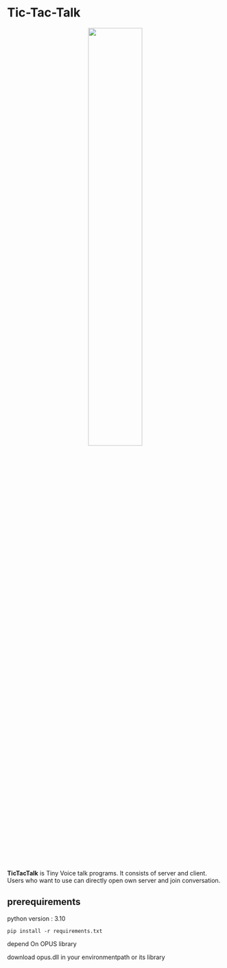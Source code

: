 # Tic-Tac-Talk

<p align="center">
<img width="50%" src="./images/loading.gif"/>
</p>

**TicTacTalk** is Tiny Voice talk programs. It consists of server and client. Users who want to use can directly open own server and join conversation.



## prerequirements
python version : 3.10
```
pip install -r requirements.txt
```
depend On OPUS library

download opus.dll in your environmentpath or its library


